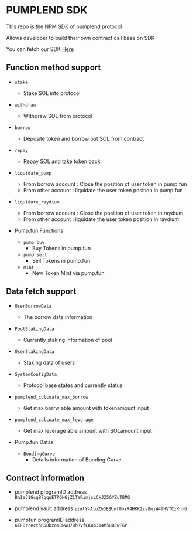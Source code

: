# PUMPLEND SDK 

This repo is the NPM SDK of pumplend protocol 

Allows developer to build their own contract call base on SDK

You can fetch our SDK [Here](https://www.npmjs.com/package/@pumplend/pumplend-sdk)

## Function method support

- `stake`
    - Stake SOL into protocol

- `withdraw`
    - Withdraw SOL from protocol

- `borrow`
    - Deposite token and borrow out SOL from contract

- `repay`
    - Repay SOL and take token back

- `liquidate_pump`
    - From borrow account : Close the position of user token in pump.fun
    - From other account : liquidate the user token position in pump.fun

- `liquidate_raydium`
    - From borrow account : Close the position of user token in raydium
    - From other account : liquidate the user token position in raydium

- Pump.fun Functions
    - `pump_buy`
        - Buy Tokens in pump.fun
    - `pump_sell`
        - Sell Tokens in pump.fun
    - `mint`
        - New Token Mint via pump.fun

## Data fetch support

- `UserBorrowData`
    - The borrow data information

- `PoolStakingData`
    - Currently staking information of pool

- `UserStakingData`
    - Staking data of users

- `SystemConfigData`
    - Protocol base states and currently status

- `pumplend_culcuate_max_borrow`
    - Get max borrw able amount with tokenamount input

- `pumplend_culcuate_max_leverage`
    - Get max leverage able amount with SOLamount input

- Pump.fun Datas
    - `BondingCurve`
        - Details information of Bonding Curve

## Contract information

- pumplend programID address
    ```Bn1a31GcgB7qquETPGHGjZ1TaRimjsLCkJZ5GYZuTBMG```

- pumplend vault address
    ```zzntY4AtoZhQE8UnfUoiR4HKK2iv8wjW4fHVTCzKnn6```

- pumpfun programID address
    ```6EF8rrecthR5Dkzon8Nwu78hRvfCKubJ14M5uBEwF6P```
    